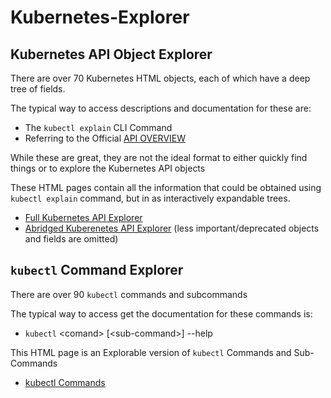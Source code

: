 # Kubernetes-Explorer

## Kubernetes API Object Explorer

There are over 70 Kubernetes HTML objects, each of which have a deep tree of fields.

The typical way to access descriptions and documentation for these are:

 - The ```kubectl explain``` CLI Command
 - Referring to the Official [API OVERVIEW](https://kubernetes.io/docs/reference/generated/kubernetes-api/v1.23/) 

While these are great, they are not the ideal format to either quickly find things or to explore the Kubernetes API objects

These HTML pages contain all the information that could be obtained using ```kubectl explain``` command, but  in as interactively expandable trees.

- [Full Kubernetes API Explorer](kubernetesExplorer.html)
- [Abridged Kuberenetes API Explorer](abridgedKubernetesExplorer.html) (less important/deprecated objects and fields are omitted)
 

## ```kubectl``` Command Explorer

There are over 90 ```kubectl``` commands and subcommands

The typical way to access get the documentation for these commands is:

- ```kubectl``` \<comand> [\<sub-command>] --help

This HTML page is an Explorable version of ```kubectl``` Commands and Sub-Commands


- [kubectl Commands](kubectlCommandExplorer.html)

    